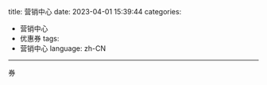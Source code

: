 title: 营销中心
date: 2023-04-01 15:39:44
categories:
- 营销中心
- 优惠券
tags:
- 营销中心
language: zh-CN
---
券
<!-- more -->